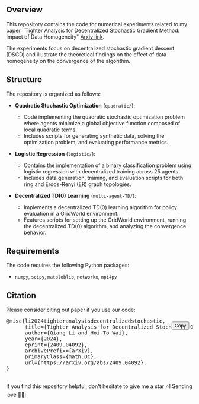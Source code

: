 ## Overview

This repository contains the code for numerical experiments related to my paper ``Tighter Analysis for Decentralized Stochastic Gradient Method: Impact of Data Homogeneity" [Arxiv link](https://arxiv.org/abs/2409.04092). 

The experiments focus on decentralized stochastic gradient descent (DSGD) and illustrate the theoretical findings on the effect of data homogeneity on the convergence of the algorithm.

## Structure

The repository is organized as follows:

- **Quadratic Stochastic Optimization** (`quadratic/`): 
  - Code implementing the quadratic stochastic optimization problem where agents minimize a global objective function composed of local quadratic terms.
  - Includes scripts for generating synthetic data, solving the optimization problem, and evaluating performance metrics.

- **Logistic Regression** (`logistic/`): 
  - Contains the implementation of a binary classification problem using logistic regression with decentralized training across 25 agents.
  - Includes data generation, training, and evaluation scripts for both ring and Erdos-Renyi (ER) graph topologies.

- **Decentralized TD(0) Learning** (`multi-agent-TD/`): 
  - Implements a decentralized TD(0) learning algorithm for policy evaluation in a GridWorld environment.
  - Features scripts for setting up the GridWorld environment, running the decentralized TD(0) algorithm, and analyzing the convergence behavior.

## Requirements

The code requires the following Python packages:
- `numpy`, `scipy`, `matploblib`, `networkx`, `mpi4py`

## Citation

Please consider citing out paper if you use our code:


<script>
function copyToClipboard() {
    var text = `@misc{li2024tighteranalysisdecentralizedstochastic,
      title={Tighter Analysis for Decentralized Stochastic Gradient Method: Impact of Data Homogeneity}, 
      author={Qiang Li and Hoi-To Wai},
      year={2024},
      eprint={2409.04092},
      archivePrefix={arXiv},
      primaryClass={math.OC},
      url={https://arxiv.org/abs/2409.04092}, 
    }`;
    navigator.clipboard.writeText(text);
    alert("Copied citation to clipboard!");
}
</script>

<div style="position: relative;">
    <pre>
@misc{li2024tighteranalysisdecentralizedstochastic,
      title={Tighter Analysis for Decentralized Stochastic Gradient Method: Impact of Data Homogeneity}, 
      author={Qiang Li and Hoi-To Wai},
      year={2024},
      eprint={2409.04092},
      archivePrefix={arXiv},
      primaryClass={math.OC},
      url={https://arxiv.org/abs/2409.04092}, 
}
    </pre>
    <button style="position: absolute; top: 10px; right: 10px;" onclick="copyToClipboard()">Copy</button>
</div>



If you find this repository helpful, don't hesitate to give me a star ⭐! Sending love 💖💖!
